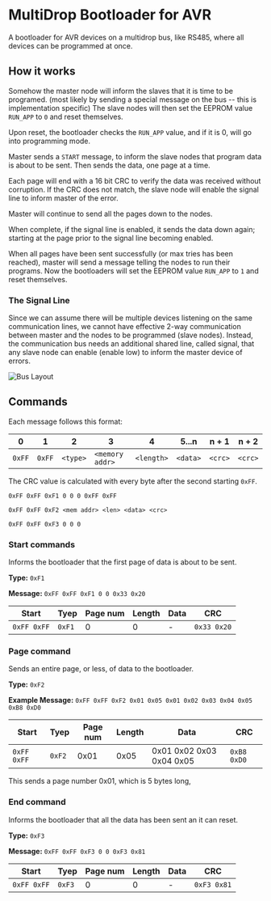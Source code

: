 # MultiDrop Bootloader for AVR

A bootloader for AVR devices on a multidrop bus, like RS485, where all devices can be programmed at once.


## How it works

Somehow the master node will inform the slaves that it is time to be programed.
(most likely by sending a special message on the bus -- this is implementation specific)
The slave nodes will then set the EEPROM value `RUN_APP` to `0` and reset themselves.

Upon reset, the bootloader checks the `RUN_APP` value, and if it is 0, will go
into programming mode.

Master sends a `START` message, to inform the slave nodes that program data is 
about to be sent. Then sends the data, one page at a time. 

Each page will end with a 16 bit CRC to verify the data was received without 
corruption. If the CRC does not match, the slave node will enable the signal
line to inform master of the error.

Master will continue to send all the pages down to the nodes. 

When complete, if the signal line is enabled, it sends the data down again; starting
at the page prior to the signal line becoming enabled.

When all pages have been sent successfully (or max tries has been reached), master
will send a message telling the nodes to run their programs. Now the bootloaders
will set the EEPROM value `RUN_APP` to `1` and reset themselves.

### The Signal Line 

Since we can assume there will be multiple devices listening on the same
communication lines, we cannot have effective 2-way communication between
master and the nodes to be programmed (slave nodes). Instead, the communication
bus needs an additional shared line, called signal, that any slave node can
enable (enable low) to inform the master device of errors.

![Bus Layout](./diagrams/bus.png)

## Commands

Each message follows this format:

|  0     |  1     |  2       |  3              |  4         |  5...n   | n + 1   | n + 2  | 
|--------|--------|----------|-----------------|------------|----------|---------|--------|
| `0xFF` | `0xFF` | `<type>` | `<memory addr>` | `<length>` | `<data>` | `<crc>` | `<crc>`|

The CRC value is calculated with every byte after the second starting `0xFF`.

`0xFF 0xFF 0xF1 0 0 0 0xFF 0xFF`

`0xFF 0xFF 0xF2 <mem addr> <len> <data> <crc>`

`0xFF 0xFF 0xF3 0 0 0`

### Start commands

Informs the bootloader that the first page of data is about to be sent.

**Type:** `0xF1`

**Message:** `0xFF 0xFF 0xF1 0 0 0x33 0x20`

| Start       | Tyep   | Page num | Length | Data | CRC         | 
|-------------|--------|----------|--------|------|-------------|
| `0xFF 0xFF` | `0xF1` | 0        | 0      | -    | `0x33 0x20` |


### Page command

Sends an entire page, or less, of data to the bootloader.

**Type:** `0xF2`

**Example Message:** `0xFF 0xFF 0xF2 0x01 0x05 0x01 0x02 0x03 0x04 0x05 0xB8 0xD0`

| Start       | Tyep   | Page num | Length | Data                     | CRC         | 
|-------------|--------|----------|--------|--------------------------|-------------|
| `0xFF 0xFF` | `0xF2` | 0x01     | 0x05   | 0x01 0x02 0x03 0x04 0x05 | `0xB8 0xD0` |

This sends a page number 0x01, which is 5 bytes long,

### End command

Informs the bootloader that all the data has been sent an it can reset.

**Type:** `0xF3`

**Message:** `0xFF 0xFF 0xF3 0 0 0xF3 0x81`

| Start       | Tyep   | Page num | Length | Data | CRC         | 
|-------------|--------|----------|--------|------|-------------|
| `0xFF 0xFF` | `0xF3` | 0        | 0      | -    | `0xF3 0x81` |

